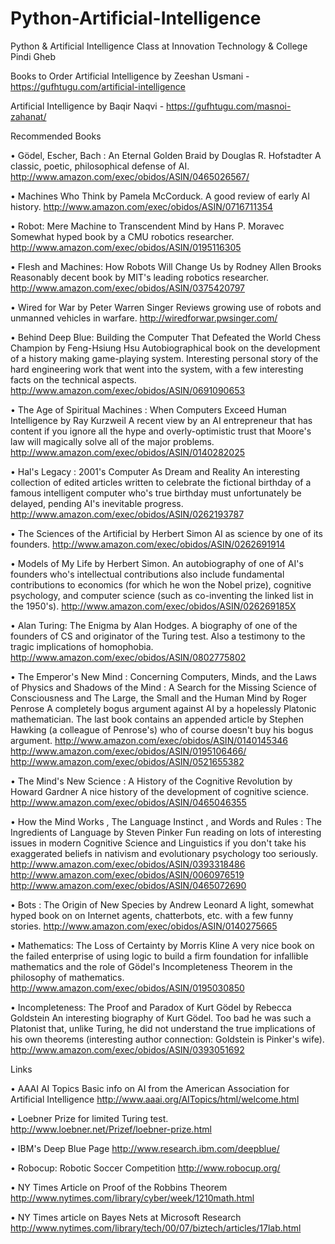 # Python-Artificial-Intelligence
Python &amp; Artificial Intelligence Class at Innovation Technology &amp; College Pindi Gheb

Books to Order
Artificial Intelligence by Zeeshan Usmani - https://gufhtugu.com/artificial-intelligence

Artificial Intelligence by Baqir Naqvi - https://gufhtugu.com/masnoi-zahanat/

Recommended Books

•	Gödel, Escher, Bach : An Eternal Golden Braid by Douglas R. Hofstadter 
A classic, poetic, philosophical defense of AI. http://www.amazon.com/exec/obidos/ASIN/0465026567/

•	Machines Who Think by Pamela McCorduck.
A good review of early AI history. http://www.amazon.com/exec/obidos/ASIN/0716711354

•	Robot: Mere Machine to Transcendent Mind by Hans P. Moravec
Somewhat hyped book by a CMU robotics researcher. http://www.amazon.com/exec/obidos/ASIN/0195116305

•	Flesh and Machines: How Robots Will Change Us by Rodney Allen Brooks
Reasonably decent book by MIT's leading robotics researcher. http://www.amazon.com/exec/obidos/ASIN/0375420797

•	Wired for War by Peter Warren Singer
Reviews growing use of robots and unmanned vehicles in warfare. http://wiredforwar.pwsinger.com/

•	Behind Deep Blue: Building the Computer That Defeated the World Chess Champion by Feng-Hsiung Hsu Autobiographical book on the development of a history making game-playing system. Interesting personal story of the hard engineering work that went into the system, with a few interesting facts on the technical aspects. http://www.amazon.com/exec/obidos/ASIN/0691090653

•	The Age of Spiritual Machines : When Computers Exceed Human Intelligence by Ray Kurzweil
A recent view by an AI entrepreneur that has content if you ignore all the hype and overly-optimistic trust that Moore's law will magically solve all of the major problems. http://www.amazon.com/exec/obidos/ASIN/0140282025

•	Hal's Legacy : 2001's Computer As Dream and Reality 
An interesting collection of edited articles written to celebrate the fictional birthday of a famous intelligent computer who's true birthday must unfortunately be delayed, pending AI's inevitable progress. http://www.amazon.com/exec/obidos/ASIN/0262193787

•	The Sciences of the Artificial by Herbert Simon
AI as science by one of its founders. http://www.amazon.com/exec/obidos/ASIN/0262691914

•	Models of My Life by Herbert Simon.
An autobiography of one of AI's founders who's intellectual contributions also include fundamental contributions to economics (for which he won the Nobel prize), cognitive psychology, and computer science (such as co-inventing the linked list in the 1950's). http://www.amazon.com/exec/obidos/ASIN/026269185X

•	Alan Turing: The Enigma by Alan Hodges.
A biography of one of the founders of CS and originator of the Turing test. Also a testimony to the tragic implications of homophobia. http://www.amazon.com/exec/obidos/ASIN/0802775802

•	The Emperor's New Mind : Concerning Computers, Minds, and the Laws of Physics and Shadows of the Mind : A Search for the Missing Science of Consciousness and The Large, the Small and the Human Mind by Roger Penrose
A completely bogus argument against AI by a hopelessly Platonic mathematician. The last book contains an appended article by Stephen Hawking (a colleague of Penrose's) who of course doesn't buy his bogus argument. 
http://www.amazon.com/exec/obidos/ASIN/0140145346
http://www.amazon.com/exec/obidos/ASIN/0195106466/
http://www.amazon.com/exec/obidos/ASIN/0521655382

•	The Mind's New Science : A History of the Cognitive Revolution by Howard Gardner
A nice history of the development of cognitive science. http://www.amazon.com/exec/obidos/ASIN/0465046355

•	How the Mind Works , The Language Instinct , and Words and Rules : The Ingredients of Language by Steven Pinker
Fun reading on lots of interesting issues in modern Cognitive Science and Linguistics if you don't take his exaggerated beliefs in nativism and evolutionary psychology too seriously.
http://www.amazon.com/exec/obidos/ASIN/0393318486
http://www.amazon.com/exec/obidos/ASIN/0060976519
http://www.amazon.com/exec/obidos/ASIN/0465072690

•	Bots : The Origin of New Species by Andrew Leonard
A light, somewhat hyped book on on Internet agents, chatterbots, etc. with a few funny stories. http://www.amazon.com/exec/obidos/ASIN/0140275665

•	Mathematics: The Loss of Certainty by Morris Kline
A very nice book on the failed enterprise of using logic to build a firm foundation for infallible mathematics and the role of Gödel's Incompleteness Theorem in the philosophy of mathematics. http://www.amazon.com/exec/obidos/ASIN/0195030850

•	Incompleteness: The Proof and Paradox of Kurt Gödel by Rebecca Goldstein
An interesting biography of Kurt Gödel. Too bad he was such a Platonist that, unlike Turing, he did not understand the true implications of his own theorems (interesting author connection: Goldstein is Pinker's wife). http://www.amazon.com/exec/obidos/ASIN/0393051692


Links

•	AAAI AI Topics Basic info on AI from the American Association for Artificial Intelligence
http://www.aaai.org/AITopics/html/welcome.html

•	Loebner Prize for limited Turing test.
http://www.loebner.net/Prizef/loebner-prize.html

•	IBM's Deep Blue Page
http://www.research.ibm.com/deepblue/

•	Robocup: Robotic Soccer Competition
http://www.robocup.org/

•	NY Times Article on Proof of the Robbins Theorem
http://www.nytimes.com/library/cyber/week/1210math.html

•	NY Times article on Bayes Nets at Microsoft Research 
http://www.nytimes.com/library/tech/00/07/biztech/articles/17lab.html



